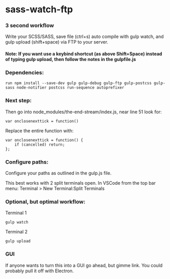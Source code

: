 # sass-watch-ftp

### 3 second workflow
Write your SCSS/SASS, save file (ctrl+s) auto compile with gulp watch, and gulp upload (shift+space) via FTP to your server.

#### Note: If you want use a keybind shortcut (as above Shift+Space) instead of typing gulp upload, then follow the notes in the gulpfile.js

### Dependencies:

	run npm install --save-dev gulp gulp-debug gulp-ftp gulp-postcss gulp-sass node-notifier postcss run-sequence autoprefixer

### Next step:
Then go into node_modules/the-end-stream/index.js, near line 51 look for:

	var onclosenexttick = function()
  
Replace the entire function with:

	var onclosenexttick = function() {
		if (cancelled) return;
	};

### Configure paths:
Configure your paths as outlined in the gulp.js file.

This best works with 2 split terminals open. In VSCode from the top bar menu: Terminal > New Terminal:Split Terminals

### Optional, but optimal workflow:
Terminal 1

	gulp watch
Terminal 2

	gulp upload
	
### GUI
If anyone wants to turn this into a GUI go ahead, but gimme link. You could probably pull it off with Electron.
